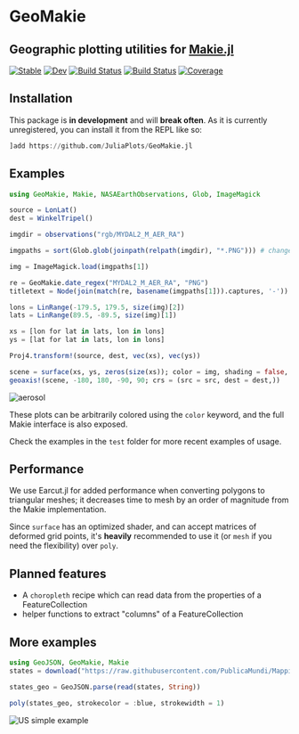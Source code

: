 # GeoMakie
## Geographic plotting utilities for [Makie.jl](https://github.com/JuliaPlots/Makie.jl)

[![Stable](https://img.shields.io/badge/docs-stable-blue.svg)](https://JuliaPlots.github.io/GeoMakie.jl/stable)
[![Dev](https://img.shields.io/badge/docs-dev-blue.svg)](https://JuliaPlots.github.io/GeoMakie.jl/dev)
[![Build Status](https://travis-ci.com/JuliaPlots/GeoMakie.jl.svg?branch=master)](https://travis-ci.com/JuliaPlots/GeoMakie.jl)
[![Build Status](https://gitlab.com/JuliaPlots/GeoMakie.jl/badges/master/build.svg)](https://gitlab.com/JuliaPlots/GeoMakie.jl/pipelines)
[![Coverage](https://gitlab.com/JuliaPlots/GeoMakie.jl/badges/master/coverage.svg)](https://gitlab.com/JuliaPlots/GeoMakie.jl/commits/master)

## Installation

This package is **in development** and will **break often**.  As it is currently unregistered, you can install it from the REPL like so:
```julia
]add https://github.com/JuliaPlots/GeoMakie.jl
```

## Examples

```julia
using GeoMakie, Makie, NASAEarthObservations, Glob, ImageMagick

source = LonLat()
dest = WinkelTripel()

imgdir = observations("rgb/MYDAL2_M_AER_RA")

imgpaths = sort(Glob.glob(joinpath(relpath(imgdir), "*.PNG"))) # change this to your requirements

img = ImageMagick.load(imgpaths[1])

re = GeoMakie.date_regex("MYDAL2_M_AER_RA", "PNG")
titletext = Node(join(match(re, basename(imgpaths[1])).captures, '-'))

lons = LinRange(-179.5, 179.5, size(img)[2])
lats = LinRange(89.5, -89.5, size(img)[1])

xs = [lon for lat in lats, lon in lons]
ys = [lat for lat in lats, lon in lons]

Proj4.transform!(source, dest, vec(xs), vec(ys))

scene = surface(xs, ys, zeros(size(xs)); color = img, shading = false, show_axis = false)
geoaxis!(scene, -180, 180, -90, 90; crs = (src = src, dest = dest,))
```
![aerosol](https://user-images.githubusercontent.com/32143268/73116039-d3d7ba80-3efd-11ea-9d75-fb5cb6dd1318.png)

These plots can be arbitrarily colored using the `color` keyword, and the full Makie interface is also exposed.

Check the examples in the `test` folder for more recent examples of usage.

## Performance

We use Earcut.jl for added performance when converting polygons to triangular meshes; it decreases time to mesh by an order of magnitude from the Makie implementation.

Since `surface` has an optimized shader, and can accept matrices of deformed grid points, it's **heavily** recommended to use it (or `mesh` if you need the flexibility) over `poly`.

## Planned features
- A `choropleth` recipe which can read data from the properties of a FeatureCollection
- helper functions to extract "columns" of a FeatureCollection

## More examples
```julia
using GeoJSON, GeoMakie, Makie
states = download("https://raw.githubusercontent.com/PublicaMundi/MappingAPI/master/data/geojson/us-states.json")

states_geo = GeoJSON.parse(read(states, String))

poly(states_geo, strokecolor = :blue, strokewidth = 1)
```
![US simple example](https://user-images.githubusercontent.com/32143268/73116030-c6223500-3efd-11ea-9690-f5a92415c264.png)
